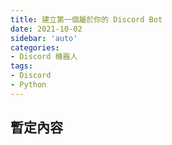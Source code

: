 ```yaml
---
title: 建立第一個屬於你的 Discord Bot
date: 2021-10-02
sidebar: 'auto'
categories:
- Discord 機器人
tags:
- Discord
- Python
---
```

## 暫定內容